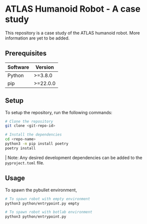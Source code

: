 # ATLAS Humanoid Robot - A case study

This repository is a case study of the ATLAS humanoid robot. More information are yet to be added.

## Prerequisites

| Software | Version  |
| -------- | -------- |
| Python   | >=3.8.0  |
| pip      | >=22.0.0 |

## Setup

To setup the repository, run the following commands:

```bash
# Clone the repository
git clone <git-repo-id>

# Install the dependencies
cd <repo-name>
python3 -m pip install poetry
poetry install
```

| Note: Any desired development dependencies can be added to the `pyproject.toml` file.

## Usage

To spawn the pybullet environment,

```bash
# To spawn robot with empty environment
python3 python/entrypoint.py empty

# To spawn robot with botlab environment
python3 python/entrypoint.py
```
